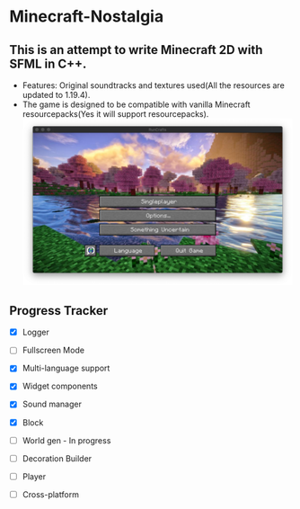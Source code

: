 # Minecraft-Nostalgia

## This is an attempt to write Minecraft 2D with SFML in C++.

- Features: Original soundtracks and textures used(All the resources are updated to 1.19.4).
- The game is designed to be compatible with vanilla Minecraft resourcepacks(Yes it will support resourcepacks). 
  ![menu.png](docs%2Freadme%2Fmenu.png)
  

## Progress Tracker
- [x] Logger
- [ ] Fullscreen Mode
- [x] Multi-language support
- [x] Widget components
- [x] Sound manager
- [x] Block
- [ ] World gen - In progress
- [ ] Decoration Builder
- [ ] Player
- [ ] Cross-platform
    


